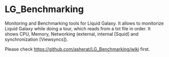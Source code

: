 LG_Benchmarking
===============
Monitoring and Benchmarking tools for Liquid Galaxy.
It allows to monitorize Liquid Galaxy while doing a tour, which reads from a txt file in order.
It shows CPU, Memory, Networking (external, internal [Squid] and synchronization [Viewsyncs]).

Please check https://github.com/asherat/LG_Benchmarking/wiki first.
